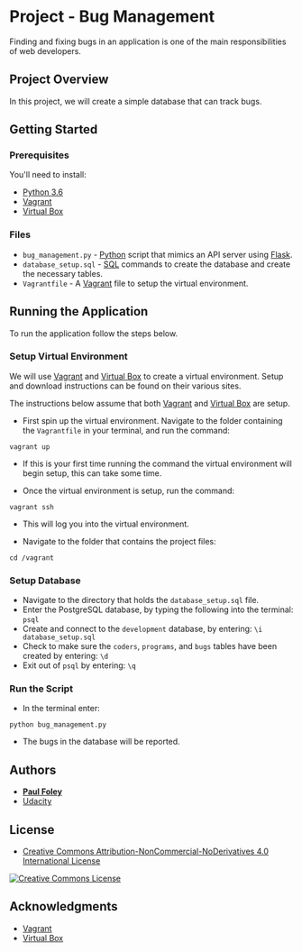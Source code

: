 # Project - Bug Management

Finding and fixing bugs in an application is one of the main responsibilities of web developers.

## Project Overview

In this project, we will create a simple database that can track bugs.


## Getting Started

### Prerequisites

You'll need to install:

* [Python 3.6](https://www.python.org/)
* [Vagrant](https://www.vagrantup.com/downloads.html)
* [Virtual Box](https://www.virtualbox.org/)

### Files

* `bug_management.py` - [Python](https://www.python.org/) script that mimics an API server using [Flask](http://flask.pocoo.org/).
* `database_setup.sql` - [SQL](https://www.w3schools.com/sql/default.asp) commands to create the database and create the necessary tables.
* `Vagrantfile` - A [Vagrant](https://www.vagrantup.com/downloads.html) file to setup the virtual environment.


## Running the Application

To run the application follow the steps below.

### Setup Virtual Environment

We will use [Vagrant](https://www.vagrantup.com/downloads.html) and [Virtual Box](https://www.virtualbox.org/) to create a virtual environment. Setup and download instructions can be found on their various sites.

The instructions below assume that both [Vagrant](https://www.vagrantup.com/downloads.html) and [Virtual Box](https://www.virtualbox.org/) are setup.

* First spin up the virtual environment. Navigate to the folder containing the `Vagrantfile` in your terminal, and run the command:

`vagrant up`

* If this is your first time running the command the virtual environment will begin setup, this can take some time. 

* Once the virtual environment is setup, run the command:

`vagrant ssh`

* This will log you into the virtual environment. 

* Navigate to the folder that contains the project files:

`cd /vagrant`

### Setup Database

* Navigate to the directory that holds the `database_setup.sql` file.
* Enter the PostgreSQL database, by typing the following into the terminal:
`psql`
* Create and connect to the `development` database, by entering:
`\i database_setup.sql`
* Check to make sure the `coders`, `programs`, and `bugs` tables have been created by entering:
`\d`
* Exit out of `psql` by entering:
`\q`

### Run the Script

* In the terminal enter:

`python bug_management.py`

* The bugs in the database will be reported.


## Authors

* **[Paul Foley](https://github.com/paulfoley)**
* [Udacity](https://www.udacity.com/)


## License

* <a rel="license" href="https://creativecommons.org/licenses/by-nc-nd/4.0/"> Creative Commons Attribution-NonCommercial-NoDerivatives 4.0 International License</a>

<a rel="license" href="https://creativecommons.org/licenses/by-nc-nd/4.0/">
	<img alt="Creative Commons License" style="border-width:0" src="https://i.creativecommons.org/l/by-nc-nd/4.0/88x31.png" />
</a>


## Acknowledgments

* [Vagrant](https://www.vagrantup.com/downloads.html)
* [Virtual Box](https://www.virtualbox.org/)
